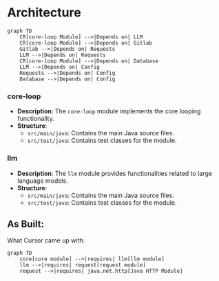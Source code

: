 # Architecture

```mermaid
graph TD
    CR[core-loop Module] -->|Depends on| LLM
    CR[core-loop Module] -->|Depends on| Gitlab
    Gitlab -->|Depends on| Requests
    LLM -->|Depends on| Requests
    CR[core-loop Module] -->|Depends on| Database
    LLM -->|Depends on| Config
    Requests -->|Depends on| Config
    Database -->|Depends on| Config
```

### core-loop
- **Description**: The `core-loop` module implements the core looping functionality.
- **Structure**:
  - `src/main/java`: Contains the main Java source files.
  - `src/test/java`: Contains test classes for the module.

### llm
- **Description**: The `llm` module provides functionalities related to large language models.
- **Structure**:
  - `src/main/java`: Contains the main Java source files.
  - `src/test/java`: Contains test classes for the module.



## As Built:
What Cursor came up with:
```mermaid
graph TD
    core[core module] -->|requires| llm[llm module]
    llm -->|requires| request[request module]
    request -->|requires| java.net.http[Java HTTP Module]
```